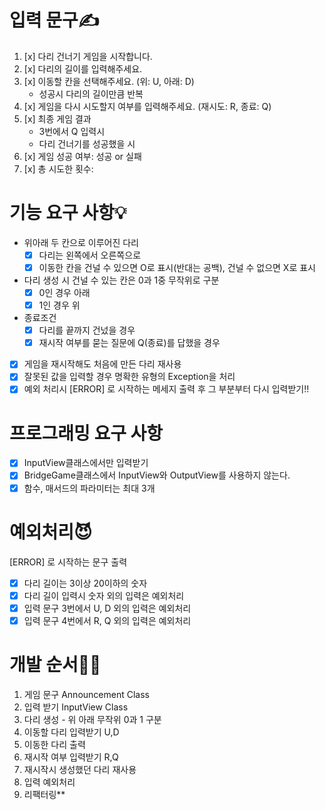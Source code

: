 입력 문구✍️
========
1. [x] 다리 건너기 게임을 시작합니다.
2. [x] 다리의 길이를 입력해주세요.
3. [x] 이동할 칸을 선택해주세요. (위: U, 아래: D)
    - 성공시 다리의 길이만큼 반복
4. [x] 게임을 다시 시도할지 여부를 입력해주세요. (재시도: R, 종료: Q)
5. [x] 최종 게임 결과
    - 3번에서 Q 입력시
    - 다리 건너기를 성공했을 시
6. [x] 게임 성공 여부: 성공 or 실패 <br/>
7. [x] 총 시도한 횟수:

기능 요구 사항💡
=============
- 위아래 두 칸으로 이루어진 다리
    - [x] 다리는 왼쪽에서 오른쪽으로
    - [x] 이동한 칸을 건널 수 있으면 O로 표시(반대는 공백), 건널 수 없으면 X로 표시
- 다리 생성 시 건널 수 있는 칸은 0과 1중 무작위로 구분
    - [x] 0인 경우 아래
    - [x] 1인 경우 위
- 종료조건
  - [x] 다리를 끝까지 건넜을 경우
  - [x] 재시작 여부를 묻는 질문에 Q(종료)를 답했을 경우
- [x] 게임을 재시작해도 처음에 만든 다리 재사용
- [x] 잘못된 값을 입력할 경우 명확한 유형의 Exception을 처리
- [x] 예외 처리시 [ERROR] 로 시작하는 메세지 출력 후 그 부분부터 다시 입력받기!!

프로그래밍 요구 사항
=================
- [x] InputView클래스에서만 입력받기
- [x] BridgeGame클래스에서 InputView와 OutputView를 사용하지 않는다.
- [x] 함수, 매서드의 파라미터는 최대 3개

예외처리😈
=======
[ERROR] 로 시작하는 문구 출력
- [x] 다리 길이는 3이상 20이하의 숫자
- [x] 다리 길이 입력시 숫자 외의 입력은 예외처리
- [x] 입력 문구 3번에서 U, D 외의 입력은 예외처리
- [x] 입력 문구 4번에서 R, Q 외의 입력은 예외처리

개발 순서🧑‍💻
========
1. 게임 문구 Announcement Class
2. 입력 받기 InputView Class
3. 다리 생성 - 위 아래 무작위 0과 1 구분
4. 이동할 다리 입력받기 U,D
5. 이동한 다리 출력
6. 재시작 여부 입력받기 R,Q
7. 재시작시 생성했던 다리 재사용
8. 입력 예외처리
9. 리팩터링**
